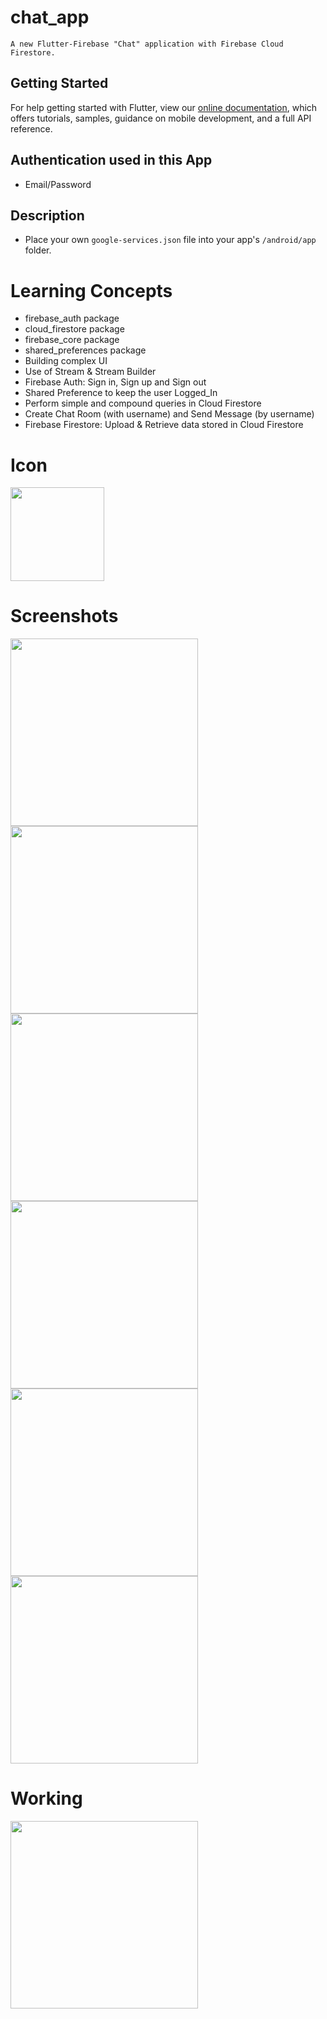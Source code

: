 # chat_app
```
A new Flutter-Firebase "Chat" application with Firebase Cloud Firestore.
```

## Getting Started

For help getting started with Flutter, view our
[online documentation](https://flutter.dev/docs), which offers tutorials,
samples, guidance on mobile development, and a full API reference.

## Authentication used in this App

- Email/Password

## Description

- Place your own ```google-services.json``` file into your app's ```/android/app``` folder.

# Learning Concepts

- firebase_auth package
- cloud_firestore package
- firebase_core package
- shared_preferences package
- Building complex UI
- Use of Stream & Stream Builder
- Firebase Auth: Sign in, Sign up and Sign out
- Shared Preference to keep the user Logged_In
- Perform simple and compound queries in Cloud Firestore
- Create Chat Room (with username) and Send Message (by username)
- Firebase Firestore: Upload & Retrieve data stored in Cloud Firestore

# Icon

<img src="https://user-images.githubusercontent.com/73339220/107324509-0123e600-6aca-11eb-9034-25824b572a93.png" width=150 />

# Screenshots

<img src="https://user-images.githubusercontent.com/73339220/107324748-64ae1380-6aca-11eb-8b7e-ef84a33e0a8f.jpg" width=300 /> <img src="https://user-images.githubusercontent.com/73339220/107324756-67106d80-6aca-11eb-8f89-7b1e66712786.jpg" width=300 />
<img src="https://user-images.githubusercontent.com/73339220/107371298-f4bd7e80-6b05-11eb-8e25-f92c62542795.jpg" width=300 /> <img src="https://user-images.githubusercontent.com/73339220/107371235-de172780-6b05-11eb-9f5d-247d49fd3255.jpg" width=300 />
<img src="https://user-images.githubusercontent.com/73339220/107371036-95f80500-6b05-11eb-8193-1fe6016d9c56.jpg" width=300 /> <img src="https://user-images.githubusercontent.com/73339220/107371052-9e504000-6b05-11eb-97fc-00d6a72fa2ca.jpg" width=300 />

# Working

<img src="https://user-images.githubusercontent.com/73339220/107370899-634e0c80-6b05-11eb-8d90-7e512712c8df.gif" width=300 />